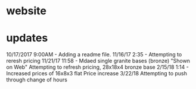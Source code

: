 # website

# updates

10/17/2017 9:00AM - Adding a readme file.
11/16/17 2:35 - Attempting to reresh pricing
11/21/17 11:58 - Mdaed single granite bases (bronze) "Shown on Web"
Attempting to refresh pricing, 28x18x4 bronze base
2/15/18 1:14 - Increased prices of 16x8x3 flat
Price increase 3/22/18
Attempting to push through change of hours